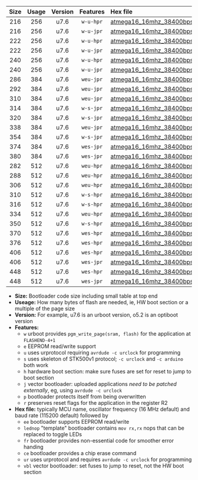 |Size|Usage|Version|Features|Hex file|
|:-:|:-:|:-:|:-:|:--|
|216|256|u7.6|`w-u-hpr`|[atmega16_16mhz_38400bps_ur.hex](https://raw.githubusercontent.com/stefanrueger/urboot/main//atmega16_16mhz_38400bps_ur.hex)|
|216|256|u7.6|`w-u-jpr`|[atmega16_16mhz_38400bps_ur_vbl.hex](https://raw.githubusercontent.com/stefanrueger/urboot/main//atmega16_16mhz_38400bps_ur_vbl.hex)|
|222|256|u7.6|`w-u-hpr`|[atmega16_16mhz_38400bps_lednop_ur.hex](https://raw.githubusercontent.com/stefanrueger/urboot/main//atmega16_16mhz_38400bps_lednop_ur.hex)|
|222|256|u7.6|`w-u-jpr`|[atmega16_16mhz_38400bps_lednop_ur_vbl.hex](https://raw.githubusercontent.com/stefanrueger/urboot/main//atmega16_16mhz_38400bps_lednop_ur_vbl.hex)|
|240|256|u7.6|`w-u-hpr`|[atmega16_16mhz_38400bps_lednop_fr_ur.hex](https://raw.githubusercontent.com/stefanrueger/urboot/main//atmega16_16mhz_38400bps_lednop_fr_ur.hex)|
|240|256|u7.6|`w-u-jpr`|[atmega16_16mhz_38400bps_lednop_fr_ur_vbl.hex](https://raw.githubusercontent.com/stefanrueger/urboot/main//atmega16_16mhz_38400bps_lednop_fr_ur_vbl.hex)|
|286|384|u7.6|`weu-jpr`|[atmega16_16mhz_38400bps_ee_ur_vbl.hex](https://raw.githubusercontent.com/stefanrueger/urboot/main//atmega16_16mhz_38400bps_ee_ur_vbl.hex)|
|292|384|u7.6|`weu-jpr`|[atmega16_16mhz_38400bps_ee_lednop_ur_vbl.hex](https://raw.githubusercontent.com/stefanrueger/urboot/main//atmega16_16mhz_38400bps_ee_lednop_ur_vbl.hex)|
|310|384|u7.6|`weu-jpr`|[atmega16_16mhz_38400bps_ee_lednop_fr_ur_vbl.hex](https://raw.githubusercontent.com/stefanrueger/urboot/main//atmega16_16mhz_38400bps_ee_lednop_fr_ur_vbl.hex)|
|314|384|u7.6|`w-s-jpr`|[atmega16_16mhz_38400bps_vbl.hex](https://raw.githubusercontent.com/stefanrueger/urboot/main//atmega16_16mhz_38400bps_vbl.hex)|
|320|384|u7.6|`w-s-jpr`|[atmega16_16mhz_38400bps_lednop_vbl.hex](https://raw.githubusercontent.com/stefanrueger/urboot/main//atmega16_16mhz_38400bps_lednop_vbl.hex)|
|338|384|u7.6|`weu-jpr`|[atmega16_16mhz_38400bps_ee_lednop_fr_ce_ur_vbl.hex](https://raw.githubusercontent.com/stefanrueger/urboot/main//atmega16_16mhz_38400bps_ee_lednop_fr_ce_ur_vbl.hex)|
|354|384|u7.6|`w-s-jpr`|[atmega16_16mhz_38400bps_lednop_fr_vbl.hex](https://raw.githubusercontent.com/stefanrueger/urboot/main//atmega16_16mhz_38400bps_lednop_fr_vbl.hex)|
|374|384|u7.6|`wes-jpr`|[atmega16_16mhz_38400bps_ee_vbl.hex](https://raw.githubusercontent.com/stefanrueger/urboot/main//atmega16_16mhz_38400bps_ee_vbl.hex)|
|380|384|u7.6|`wes-jpr`|[atmega16_16mhz_38400bps_ee_lednop_vbl.hex](https://raw.githubusercontent.com/stefanrueger/urboot/main//atmega16_16mhz_38400bps_ee_lednop_vbl.hex)|
|282|512|u7.6|`weu-hpr`|[atmega16_16mhz_38400bps_ee_ur.hex](https://raw.githubusercontent.com/stefanrueger/urboot/main//atmega16_16mhz_38400bps_ee_ur.hex)|
|288|512|u7.6|`weu-hpr`|[atmega16_16mhz_38400bps_ee_lednop_ur.hex](https://raw.githubusercontent.com/stefanrueger/urboot/main//atmega16_16mhz_38400bps_ee_lednop_ur.hex)|
|306|512|u7.6|`weu-hpr`|[atmega16_16mhz_38400bps_ee_lednop_fr_ur.hex](https://raw.githubusercontent.com/stefanrueger/urboot/main//atmega16_16mhz_38400bps_ee_lednop_fr_ur.hex)|
|310|512|u7.6|`w-s-hpr`|[atmega16_16mhz_38400bps.hex](https://raw.githubusercontent.com/stefanrueger/urboot/main//atmega16_16mhz_38400bps.hex)|
|316|512|u7.6|`w-s-hpr`|[atmega16_16mhz_38400bps_lednop.hex](https://raw.githubusercontent.com/stefanrueger/urboot/main//atmega16_16mhz_38400bps_lednop.hex)|
|334|512|u7.6|`weu-hpr`|[atmega16_16mhz_38400bps_ee_lednop_fr_ce_ur.hex](https://raw.githubusercontent.com/stefanrueger/urboot/main//atmega16_16mhz_38400bps_ee_lednop_fr_ce_ur.hex)|
|350|512|u7.6|`w-s-hpr`|[atmega16_16mhz_38400bps_lednop_fr.hex](https://raw.githubusercontent.com/stefanrueger/urboot/main//atmega16_16mhz_38400bps_lednop_fr.hex)|
|370|512|u7.6|`wes-hpr`|[atmega16_16mhz_38400bps_ee.hex](https://raw.githubusercontent.com/stefanrueger/urboot/main//atmega16_16mhz_38400bps_ee.hex)|
|376|512|u7.6|`wes-hpr`|[atmega16_16mhz_38400bps_ee_lednop.hex](https://raw.githubusercontent.com/stefanrueger/urboot/main//atmega16_16mhz_38400bps_ee_lednop.hex)|
|406|512|u7.6|`wes-hpr`|[atmega16_16mhz_38400bps_ee_lednop_fr.hex](https://raw.githubusercontent.com/stefanrueger/urboot/main//atmega16_16mhz_38400bps_ee_lednop_fr.hex)|
|406|512|u7.6|`wes-jpr`|[atmega16_16mhz_38400bps_ee_lednop_fr_vbl.hex](https://raw.githubusercontent.com/stefanrueger/urboot/main//atmega16_16mhz_38400bps_ee_lednop_fr_vbl.hex)|
|448|512|u7.6|`wes-hpr`|[atmega16_16mhz_38400bps_ee_lednop_fr_ce.hex](https://raw.githubusercontent.com/stefanrueger/urboot/main//atmega16_16mhz_38400bps_ee_lednop_fr_ce.hex)|
|448|512|u7.6|`wes-jpr`|[atmega16_16mhz_38400bps_ee_lednop_fr_ce_vbl.hex](https://raw.githubusercontent.com/stefanrueger/urboot/main//atmega16_16mhz_38400bps_ee_lednop_fr_ce_vbl.hex)|

- **Size:** Bootloader code size including small table at top end
- **Useage:** How many bytes of flash are needed, ie, HW boot section or a multiple of the page size
- **Version:** For example, u7.6 is an urboot version, o5.2 is an optiboot version
- **Features:**
  + `w` urboot provides `pgm_write_page(sram, flash)` for the application at `FLASHEND-4+1`
  + `e` EEPROM read/write support
  + `u` uses urprotocol requiring `avrdude -c urclock` for programming
  + `s` uses skeleton of STK500v1 protocol; `-c urclock` and `-c arduino` both work
  + `h` hardware boot section: make sure fuses are set for reset to jump to boot section
  + `j` vector bootloader: uploaded applications *need to be patched externally*, eg, using `avrdude -c urclock`
  + `p` bootloader protects itself from being overwritten
  + `r` preserves reset flags for the application in the register R2
- **Hex file:** typically MCU name, oscillator frequency (16 MHz default) and baud rate (115200 default) followed by
  + `ee` bootloader supports EEPROM read/write
  + `lednop` "template" bootloader contains `mov rx,rx` nops that can be replaced to toggle LEDs
  + `fr` bootloader provides non-essential code for smoother error handing
  + `ce` bootloader provides a chip erase command
  + `ur` uses urprotocol and requires `avrdude -c urclock` for programming
  + `vbl` vector bootloader: set fuses to jump to reset, not the HW boot section
